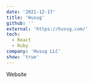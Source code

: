 ```yaml
---
date: '2021-12-17'
title: 'Husug'
github: ''
external: 'https://husug.com/'
tech:
  - React
  - Ruby
company: 'Husug LLC'
show: 'true'
---
```


Website
